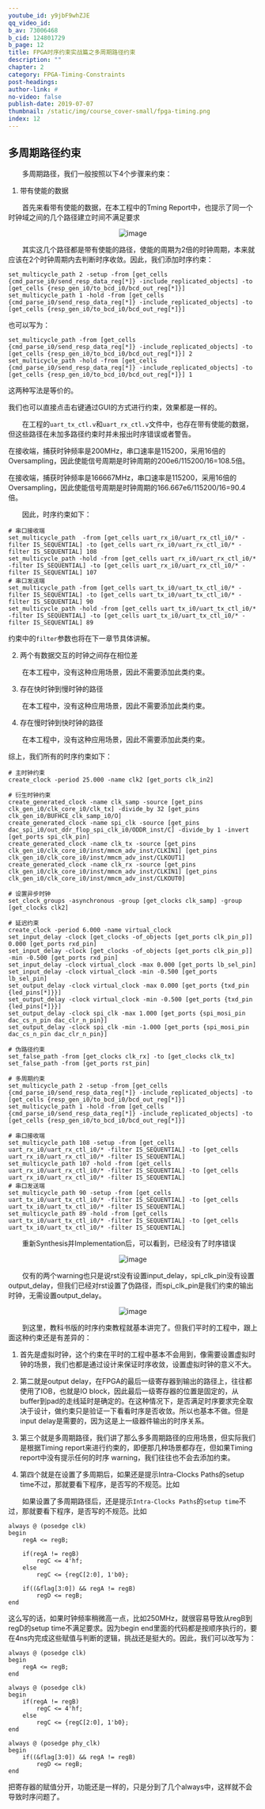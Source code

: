 ```yaml
---
youtube_id: y9jbF9whZJE
qq_video_id: 
b_av: 73006468
b_cid: 124801729
b_page: 12
title: FPGA时序约束实战篇之多周期路径约束
description: ""
chapter: 2
category: FPGA-Timing-Constraints
post-headings:
author-link: #
no-video: false
publish-date: 2019-07-07
thumbnail: /static/img/course_cover-small/fpga-timing.png
index: 12
---
```




## 多周期路径约束

&emsp;&emsp;多周期路径，我们一般按照以下4个步骤来约束：
 1. 带有使能的数据
 
&emsp;&emsp;首先来看带有使能的数据，在本工程中的Tming Report中，也提示了同一个时钟域之间的几个路径建立时间不满足要求

<center>

![image](https://github.com/Bounce00/pic/blob/master/fpga/timing_toturial63.png?raw=true)

</center>

&emsp;&emsp;其实这几个路径都是带有使能的路径，使能的周期为2倍的时钟周期，本来就应该在2个时钟周期内去判断时序收敛。因此，我们添加时序约束：
```
set_multicycle_path 2 -setup -from [get_cells {cmd_parse_i0/send_resp_data_reg[*]} -include_replicated_objects] -to [get_cells {resp_gen_i0/to_bcd_i0/bcd_out_reg[*]}]
set_multicycle_path 1 -hold -from [get_cells {cmd_parse_i0/send_resp_data_reg[*]} -include_replicated_objects] -to [get_cells {resp_gen_i0/to_bcd_i0/bcd_out_reg[*]}]
```

也可以写为：
```
set_multicycle_path -from [get_cells {cmd_parse_i0/send_resp_data_reg[*]} -include_replicated_objects] -to [get_cells {resp_gen_i0/to_bcd_i0/bcd_out_reg[*]}] 2
set_multicycle_path -hold -from [get_cells {cmd_parse_i0/send_resp_data_reg[*]} -include_replicated_objects] -to [get_cells {resp_gen_i0/to_bcd_i0/bcd_out_reg[*]}] 1
```

这两种写法是等价的。


我们也可以直接点击右键通过GUI的方式进行约束，效果都是一样的。



&emsp;&emsp;在工程的`uart_tx_ctl.v`和`uart_rx_ctl.v`文件中，也存在带有使能的数据，但这些路径在未加多路径约束时并未报出时序错误或者警告。

在接收端，捕获时钟频率是200MHz，串口速率是115200，采用16倍的Oversampling，因此使能信号周期是时钟周期的200e6/115200/16=108.5倍。


在接收端，捕获时钟频率是166667MHz，串口速率是115200，采用16倍的Oversampling，因此使能信号周期是时钟周期的166.667e6/115200/16=90.4倍。

&emsp;&emsp;因此，时序约束如下：
```
# 串口接收端
set_multicycle_path  -from [get_cells uart_rx_i0/uart_rx_ctl_i0/* -filter IS_SEQUENTIAL] -to [get_cells uart_rx_i0/uart_rx_ctl_i0/* -filter IS_SEQUENTIAL] 108
set_multicycle_path -hold -from [get_cells uart_rx_i0/uart_rx_ctl_i0/* -filter IS_SEQUENTIAL] -to [get_cells uart_rx_i0/uart_rx_ctl_i0/* -filter IS_SEQUENTIAL] 107
# 串口发送端
set_multicycle_path -from [get_cells uart_tx_i0/uart_tx_ctl_i0/* -filter IS_SEQUENTIAL] -to [get_cells uart_tx_i0/uart_tx_ctl_i0/* -filter IS_SEQUENTIAL] 90
set_multicycle_path -hold -from [get_cells uart_tx_i0/uart_tx_ctl_i0/* -filter IS_SEQUENTIAL] -to [get_cells uart_tx_i0/uart_tx_ctl_i0/* -filter IS_SEQUENTIAL] 89
```

约束中的`filter`参数也将在下一章节具体讲解。

 2. 两个有数据交互的时钟之间存在相位差

&emsp;&emsp;在本工程中，没有这种应用场景，因此不需要添加此类约束。



 3. 存在快时钟到慢时钟的路径

&emsp;&emsp;在本工程中，没有这种应用场景，因此不需要添加此类约束。



 4. 存在慢时钟到快时钟的路径

&emsp;&emsp;在本工程中，没有这种应用场景，因此不需要添加此类约束。


综上，我们所有的时序约束如下：
```
# 主时钟约束
create_clock -period 25.000 -name clk2 [get_ports clk_in2]

# 衍生时钟约束
create_generated_clock -name clk_samp -source [get_pins clk_gen_i0/clk_core_i0/clk_tx] -divide_by 32 [get_pins clk_gen_i0/BUFHCE_clk_samp_i0/O]
create_generated_clock -name spi_clk -source [get_pins dac_spi_i0/out_ddr_flop_spi_clk_i0/ODDR_inst/C] -divide_by 1 -invert [get_ports spi_clk_pin]
create_generated_clock -name clk_tx -source [get_pins clk_gen_i0/clk_core_i0/inst/mmcm_adv_inst/CLKIN1] [get_pins clk_gen_i0/clk_core_i0/inst/mmcm_adv_inst/CLKOUT1]
create_generated_clock -name clk_rx -source [get_pins clk_gen_i0/clk_core_i0/inst/mmcm_adv_inst/CLKIN1] [get_pins clk_gen_i0/clk_core_i0/inst/mmcm_adv_inst/CLKOUT0]

# 设置异步时钟
set_clock_groups -asynchronous -group [get_clocks clk_samp] -group [get_clocks clk2]

# 延迟约束
create_clock -period 6.000 -name virtual_clock
set_input_delay -clock [get_clocks -of_objects [get_ports clk_pin_p]] 0.000 [get_ports rxd_pin]
set_input_delay -clock [get_clocks -of_objects [get_ports clk_pin_p]] -min -0.500 [get_ports rxd_pin]
set_input_delay -clock virtual_clock -max 0.000 [get_ports lb_sel_pin]
set_input_delay -clock virtual_clock -min -0.500 [get_ports lb_sel_pin]
set_output_delay -clock virtual_clock -max 0.000 [get_ports {txd_pin {led_pins[*]}}]
set_output_delay -clock virtual_clock -min -0.500 [get_ports {txd_pin {led_pins[*]}}]
set_output_delay -clock spi_clk -max 1.000 [get_ports {spi_mosi_pin dac_cs_n_pin dac_clr_n_pin}]
set_output_delay -clock spi_clk -min -1.000 [get_ports {spi_mosi_pin dac_cs_n_pin dac_clr_n_pin}]

# 伪路径约束
set_false_path -from [get_clocks clk_rx] -to [get_clocks clk_tx]
set_false_path -from [get_ports rst_pin]

# 多周期约束
set_multicycle_path 2 -setup -from [get_cells {cmd_parse_i0/send_resp_data_reg[*]} -include_replicated_objects] -to [get_cells {resp_gen_i0/to_bcd_i0/bcd_out_reg[*]}]
set_multicycle_path 1 -hold -from [get_cells {cmd_parse_i0/send_resp_data_reg[*]} -include_replicated_objects] -to [get_cells {resp_gen_i0/to_bcd_i0/bcd_out_reg[*]}]

# 串口接收端
set_multicycle_path 108 -setup -from [get_cells uart_rx_i0/uart_rx_ctl_i0/* -filter IS_SEQUENTIAL] -to [get_cells uart_rx_i0/uart_rx_ctl_i0/* -filter IS_SEQUENTIAL]
set_multicycle_path 107 -hold -from [get_cells uart_rx_i0/uart_rx_ctl_i0/* -filter IS_SEQUENTIAL] -to [get_cells uart_rx_i0/uart_rx_ctl_i0/* -filter IS_SEQUENTIAL]
# 串口发送端
set_multicycle_path 90 -setup -from [get_cells uart_tx_i0/uart_tx_ctl_i0/* -filter IS_SEQUENTIAL] -to [get_cells uart_tx_i0/uart_tx_ctl_i0/* -filter IS_SEQUENTIAL] 
set_multicycle_path 89 -hold -from [get_cells uart_tx_i0/uart_tx_ctl_i0/* -filter IS_SEQUENTIAL] -to [get_cells uart_tx_i0/uart_tx_ctl_i0/* -filter IS_SEQUENTIAL]
```

&emsp;&emsp;重新Synthesis并Implementation后，可以看到，已经没有了时序错误

<center>

![image](https://raw.githubusercontent.com/Bounce00/pic/master/fpga/timing_toturial49.png)

</center>


&emsp;&emsp;仅有的两个warning也只是说rst没有设置input_delay，spi_clk_pin没有设置output_delay，但我们已经对rst设置了伪路径，而spi_clk_pin是我们约束的输出时钟，无需设置output_delay。

<center>

![image](https://raw.githubusercontent.com/Bounce00/pic/master/fpga/timing_toturial49.png)

</center>

&emsp;&emsp;到这里，教科书版的时序约束教程就基本讲完了。但我们平时的工程中，跟上面这种约束还是有差异的：

 1. 首先是虚拟时钟，这个约束在平时的工程中基本不会用到，像需要设置虚拟时钟的场景，我们也都是通过设计来保证时序收敛，设置虚拟时钟的意义不大。    
 2. 第二就是output delay，在FPGA的最后一级寄存器到输出的路径上，往往都使用了IOB，也就是IO block，因此最后一级寄存器的位置是固定的，从buffer到pad的走线延时是确定的。在这种情况下，是否满足时序要求完全取决于设计，做约束只是验证一下看看时序是否收敛。所以也基本不做。但是input delay是需要的，因为这是上一级器件输出的时序关系。
 3. 第三个就是多周期路径，我们讲了那么多多周期路径的应用场景，但实际我们是根据Timing report来进行约束的，即便那几种场景都存在，但如果Timing report中没有提示任何的时序 warning，我们往往也不会去添加约束。

 4. 第四个就是在设置了多周期后，如果还是提示Intra-Clocks Paths的setup time不过，那就要看下程序，是否写的不规范。比如



&emsp;&emsp;如果设置了多周期路径后，还是提示`Intra-Clocks Paths`的`setup time`不过，那就要看下程序，是否写的不规范。比如
```
always @ (posedge clk)
begin
    regA <= regB;
    
    if(regA != regB)
        regC <= 4'hf;
    else 
        regC <= {regC[2:0], 1'b0};
    
    if((&flag[3:0]) && regA != regB) 
        regD <= regB;
end
```
这么写的话，如果时钟频率稍微高一点，比如250MHz，就很容易导致从regB到regD的setup time不满足要求。因为begin end里面的代码都是按顺序执行的，要在4ns内完成这些赋值与判断的逻辑，挑战还是挺大的。因此，我们可以改写为：
```
always @ (posedge clk)
begin
    regA <= regB;
end 

always @ (posedge clk)
begin
    if(regA != regB)
        regC <= 4'hf;
    else 
        regC <= {regC[2:0], 1'b0};
end 

always @ (posedge phy_clk)
begin
    if((&flag[3:0]) && regA != regB) 
        regD <= regB;
end 
```
把寄存器的赋值分开，功能还是一样的，只是分到了几个always中，这样就不会导致时序问题了。